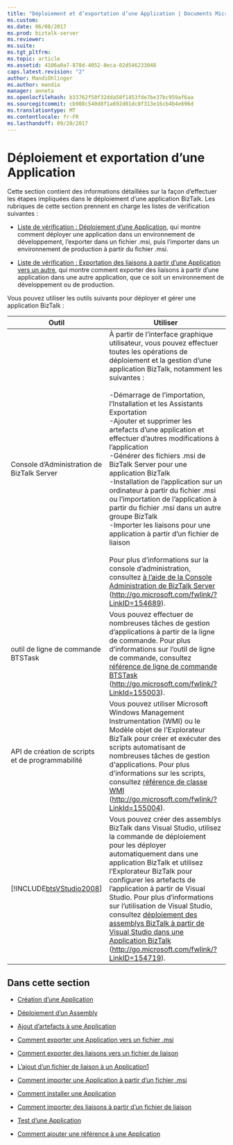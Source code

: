 ```yaml
---
title: "Déploiement et d’exportation d’une Application | Documents Microsoft"
ms.custom: 
ms.date: 06/08/2017
ms.prod: biztalk-server
ms.reviewer: 
ms.suite: 
ms.tgt_pltfrm: 
ms.topic: article
ms.assetid: 4106a0a7-878d-4052-8eca-02d546233048
caps.latest.revision: "2"
author: MandiOhlinger
ms.author: mandia
manager: anneta
ms.openlocfilehash: b33762f50f32dda58f1453fde7be37bc959af6aa
ms.sourcegitcommit: cb908c540d8f1a692d01dc8f313e16cb4b4e696d
ms.translationtype: MT
ms.contentlocale: fr-FR
ms.lasthandoff: 09/20/2017
---
```

# <a name="deploying-and-exporting-an-application"></a>Déploiement et exportation d’une Application
Cette section contient des informations détaillées sur la façon d’effectuer les étapes impliquées dans le déploiement d’une application BizTalk. Les rubriques de cette section prennent en charge les listes de vérification suivantes :  
  
-   [Liste de vérification : Déploiement d’une Application](../technical-guides/checklist-deploying-an-application.md), qui montre comment déployer une application dans un environnement de développement, l’exporter dans un fichier .msi, puis l’importer dans un environnement de production à partir du fichier .msi.  
  
-   [Liste de vérification : Exportation des liaisons à partir d’une Application vers un autre](../technical-guides/checklist-exporting-bindings-from-one-application-to-another.md), qui montre comment exporter des liaisons à partir d’une application dans une autre application, que ce soit un environnement de développement ou de production.  
  
 Vous pouvez utiliser les outils suivants pour déployer et gérer une application BizTalk :  
  
|Outil|Utiliser|  
|----------|---------|  
|Console d’Administration de BizTalk Server|À partir de l’interface graphique utilisateur, vous pouvez effectuer toutes les opérations de déploiement et la gestion d’une application BizTalk, notamment les suivantes :<br /><br /> -Démarrage de l’importation, l’Installation et les Assistants Exportation<br />-Ajouter et supprimer les artefacts d’une application et effectuer d’autres modifications à l’application<br />-Générer des fichiers .msi de BizTalk Server pour une application BizTalk<br />-Installation de l’application sur un ordinateur à partir du fichier .msi ou l’importation de l’application à partir du fichier .msi dans un autre groupe BizTalk<br />-Importer les liaisons pour une application à partir d’un fichier de liaison<br /><br /> Pour plus d’informations sur la console d’administration, consultez [à l’aide de la Console Administration de BizTalk Server](http://go.microsoft.com/fwlink/?LinkID=154689) (http://go.microsoft.com/fwlink/?LinkID=154689).|  
|outil de ligne de commande BTSTask|Vous pouvez effectuer de nombreuses tâches de gestion d’applications à partir de la ligne de commande. Pour plus d’informations sur l’outil de ligne de commande, consultez [référence de ligne de commande BTSTask](http://go.microsoft.com/fwlink/?LinkId=155003) (http://go.microsoft.com/fwlink/?LinkId=155003).|  
|API de création de scripts et de programmabilité|Vous pouvez utiliser Microsoft Windows Management Instrumentation (WMI) ou le Modèle objet de l'Explorateur BizTalk pour créer et exécuter des scripts automatisant de nombreuses tâches de gestion d'applications. Pour plus d’informations sur les scripts, consultez [référence de classe WMI](http://go.microsoft.com/fwlink/?LinkId=155004) (http://go.microsoft.com/fwlink/?LinkId=155004).|  
|[!INCLUDE[btsVStudio2008](../includes/btsvstudio2008-md.md)]|Vous pouvez créer des assemblys BizTalk dans Visual Studio, utilisez la commande de déploiement pour les déployer automatiquement dans une application BizTalk et utilisez l’Explorateur BizTalk pour configurer les artefacts de l’application à partir de Visual Studio. Pour plus d’informations sur l’utilisation de Visual Studio, consultez [déploiement des assemblys BizTalk à partir de Visual Studio dans une Application BizTalk](http://go.microsoft.com/fwlink/?LinkID=154719) (http://go.microsoft.com/fwlink/?LinkID=154719).|  
  
## <a name="in-this-section"></a>Dans cette section  
  
-   [Création d’une Application](../technical-guides/creating-an-application.md)  
  
-   [Déploiement d’un Assembly](../technical-guides/deploying-an-assembly.md)  
  
-   [Ajout d’artefacts à une Application](../technical-guides/adding-artifacts-to-an-application.md)  
  
-   [Comment exporter une Application vers un fichier .msi](../technical-guides/how-to-export-an-application-to-an-msi-file.md)  
  
-   [Comment exporter des liaisons vers un fichier de liaison](../technical-guides/how-to-export-bindings-to-a-binding-file.md)  
  
-   [L’ajout d’un fichier de liaison à un Application1](../technical-guides/how-to-add-a-binding-file-to-an-application1.md)  
  
-   [Comment importer une Application à partir d’un fichier .msi](../technical-guides/how-to-import-an-application-from-an-msi-file.md)  
  
-   [Comment installer une Application](../technical-guides/how-to-install-an-application.md)  
  
-   [Comment importer des liaisons à partir d’un fichier de liaison](../technical-guides/how-to-import-bindings-from-a-binding-file.md)  
  
-   [Test d’une Application](../technical-guides/testing-an-application.md)  
  
-   [Comment ajouter une référence à une Application](../technical-guides/how-to-add-a-reference-to-an-application.md)